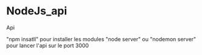 # NodeJs_api
Api 

"npm insatll" pour installer les modules
"node server" ou "nodemon server" pour lancer l'api sur le port 3000
